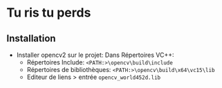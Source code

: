 # Tu ris tu perds

## Installation

- Installer opencv2 sur le projet:
  Dans Répertoires VC++:
  - Répertoires Include: `<PATH:>\opencv\build\include`
  - Répertoires de bibliothèques: `<PATH:>\opencv\build\x64\vc15\lib`
  - Editeur de liens > entrée `opencv_world452d.lib`


